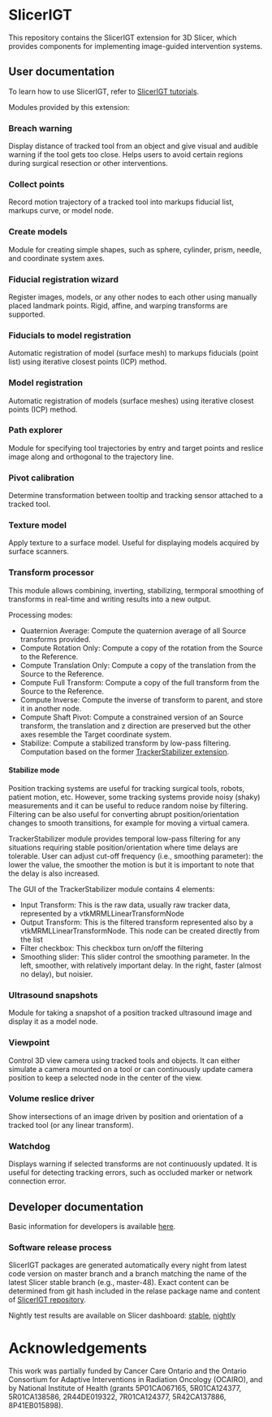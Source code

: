 # SlicerIGT
This repository contains the SlicerIGT extension for 3D Slicer, which provides components for implementing image-guided intervention systems.

## User documentation

To learn how to use SlicerIGT, refer to [SlicerIGT tutorials](http://www.slicerigt.org/wp/user-tutorial/).

Modules provided by this extension:

### Breach warning

Display distance of tracked tool from an object and give visual and audible warning if the tool gets too close. Helps users to avoid certain regions during surgical resection or other interventions.

### Collect points

Record motion trajectory of a tracked tool into markups fiducial list, markups curve, or model node.

### Create models

Module for creating simple shapes, such as sphere, cylinder, prism, needle, and coordinate system axes.

### Fiducial registration wizard

Register images, models, or any other nodes to each other using manually placed landmark points. Rigid, affine, and warping transforms are supported.

### Fiducials to model registration

Automatic registration of model (surface mesh) to markups fiducials (point list) using iterative closest points (ICP) method.

### Model registration

Automatic registration of models (surface meshes) using iterative closest points (ICP) method.

### Path explorer

Module for specifying tool trajectories by entry and target points and reslice image along and orthogonal to the trajectory line.

### Pivot calibration

Determine transformation between tooltip and tracking sensor attached to a tracked tool.

### Texture model

Apply texture to a surface model. Useful for displaying models acquired by surface scanners.

### Transform processor

This module allows combining, inverting, stabilizing, termporal smoothing of transforms in real-time and writing results into a new output.

Processing modes:
- Quaternion Average: Compute the quaternion average of all Source transforms provided.
- Compute Rotation Only: Compute a copy of the rotation from the Source to the Reference.
- Compute Translation Only: Compute a copy of the translation from the Source to the Reference.
- Compute Full Transform: Compute a copy of the full transform from the Source to the Reference.
- Compute Inverse: Compute the inverse of transform to parent, and store it in another node.
- Compute Shaft Pivot: Compute a constrained version of an Source transform, the translation and z direction are preserved but the other axes resemble the Target coordinate system.
- Stabilize: Compute a stabilized transform by low-pass filtering. Computation based on the former [TrackerStabilizer extension](https://github.com/lchauvin/TrackerStabilizer).

#### Stabilize mode

Position tracking systems are useful for tracking surgical tools, robots, patient motion, etc. However, some tracking systems provide noisy (shaky) measurements and it can be useful to reduce random noise by filtering. Filtering can be also useful for converting abrupt position/orientation changes to smooth transitions, for example for moving a virtual camera.

TrackerStabilizer module provides temporal low-pass filtering for any situations requiring stable position/orientation where time delays are tolerable. User can adjust cut-off frequency (i.e., smoothing parameter): the lower the value, the smoother the motion is but it is important to note that the delay is also increased.

The GUI of the TrackerStabilizer module contains 4 elements:
- Input Transform: This is the raw data, usually raw tracker data, represented by a vtkMRMLLinearTransformNode
- Output Transform: This is the filtered transform represented also by a vtkMRMLLinearTransformNode. This node can be created directly from the list
- Filter checkbox: This checkbox turn on/off the filtering
- Smoothing slider: This slider control the smoothing parameter. In the left, smoother, with relatively important delay. In the right, faster (almost no delay), but noisier.

### Ultrasound snapshots

Module for taking a snapshot of a position tracked ultrasound image and display it as a model node.

### Viewpoint

Control 3D view camera using tracked tools and objects. It can either simulate a camera mounted on a tool or can continuously update camera position to keep a selected node in the center of the view.

### Volume reslice driver

Show intersections of an image driven by position and orientation of a tracked tool (or any linear transform).

### Watchdog

Displays warning if selected transforms are not continuously updated. It is useful for detecting tracking errors, such as occluded marker or network connection error.

## Developer documentation

Basic information for developers is available [here](http://www.slicerigt.org/wp/developer-tutorial/).

### Software release process

SlicerIGT packages are generated automatically every night from latest code version on master branch and a branch matching the name of the latest Slicer stable branch (e.g., master-48). Exact content can be determined from git hash included in the relase package name and content of [SlicerIGT repository](https://github.com/SlicerIGT/SlicerIGT).

Nightly test results are available on Slicer dashboard: [stable](http://slicer.cdash.org/index.php?project=Slicer4), [nightly](http://slicer.cdash.org/index.php?project=SlicerPreview)

# Acknowledgements

This work was partially funded by Cancer Care Ontario and the Ontario Consortium for Adaptive Interventions in Radiation Oncology (OCAIRO), and by National Institute of Health (grants 5P01CA067165, 5R01CA124377, 5R01CA138586, 2R44DE019322, 7R01CA124377, 5R42CA137886, 8P41EB015898).
